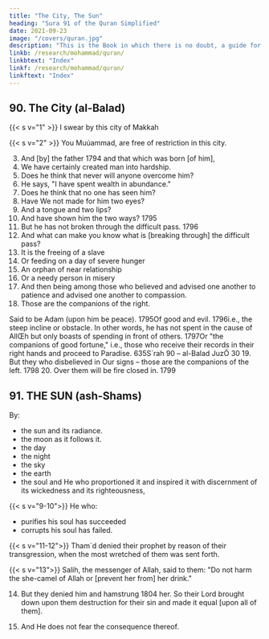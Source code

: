 ```yaml
---
title: "The City, The Sun"
heading: "Sura 91 of the Quran Simplified"
date: 2021-09-23
image: "/covers/quran.jpg"
description: "This is the Book in which there is no doubt, a guide for the righteous."
linkb: /research/mohammad/quran/
linkbtext: "Index"
linkf: /research/mohammad/quran/
linkftext: "Index"
---
```


## 90. The City (al-Balad) 

{{< s v="1" >}} I swear by this city of Makkah

{{< s v="2" >}} You Muúammad, are free of restriction in this city. 

3. And [by] the father 1794 and that which was born [of him],
4. We have certainly created man into hardship.
5. Does he think that never will anyone overcome him?
6. He says, "I have spent wealth in abundance."
7. Does he think that no one has seen him?
8. Have We not made for him two eyes?
9. And a tongue and two lips?
10. And have shown him the two ways? 1795
11. But he has not broken through the difficult pass. 1796
12. And what can make you know what is [breaking through] the
difficult pass?
13. It is the freeing of a slave
14. Or feeding on a day of severe hunger
15. An orphan of near relationship
16. Or a needy person in misery
17. And then being among those who believed and advised one
another to patience and advised one another to compassion.
18. Those are the companions of the right.

Said to be Adam (upon him be peace).
1795Of good and evil.
1796i.e., the steep incline or obstacle. In other words, he has not spent in the
cause of AllŒh but only boasts of spending in front of others.
1797Or "the companions of good fortune," i.e., those who receive their
records in their right hands and proceed to Paradise.
635S´rah 90 – al-Balad
JuzÕ 30
19. But they who disbelieved in Our signs – those are the companions
of the left. 1798
20. Over them will be fire closed in. 1799



## 91. THE SUN (ash-Shams)

By: 
- the sun and its radiance.
- the moon as it follows it.
- the day
- the night
- the sky
- the earth
- the soul and He who proportioned it and inspired it with discernment of its wickedness and its righteousness,

{{< s v="9-10">}} He who:
- purifies his soul has succeeded 
- corrupts his soul has failed. 

{{< s v="11-12">}} Tham´d denied their prophet by reason of their transgression, when the most wretched of them was sent forth.

{{< s v="13">}} Salih, the messenger of Allah, said to them: "Do not harm the she-camel of Allah or [prevent her from] her drink."

14. But they denied him and hamstrung 1804 her. So their Lord brought down upon them destruction for their sin and made it
equal [upon all of them].

15. And He does not fear the consequence thereof.
